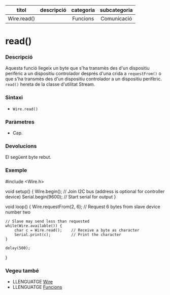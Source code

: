 
| títol | descripció   | categoria  | subcategoria        |
| :---: | :----------: | :--------: | :-----------------: |
| Wire.read() | | Funcions | Comunicació |

# read()

### Descripció

Aquesta funció llegeix un byte que s'ha transmès des d'un dispositiu perifèric a un dispositiu controlador després d'una crida a `requestFrom()` o que s'ha transmès des d'un dispositiu controlador a un dispositiu perifèric. `read()` hereta de la classe d'utilitat Stream.

### Sintaxi

* `Wire.read()`

### Paràmetres

* Cap.

### Devolucions

El següent byte rebut.

### Exemple

#include <Wire.h>

void setup() {
  Wire.begin();             // Join I2C bus (address is optional for controller device)
  Serial.begin(9600);       // Start serial for output
}

void loop() {
    Wire.requestFrom(2, 6);    // Request 6 bytes from slave device number two

    // Slave may send less than requested
    while(Wire.available()) {
        char c = Wire.read();    // Receive a byte as character
        Serial.print(c);         // Print the character
    }

    delay(500);
}

### Vegeu també

* LLENGUATGE [Wire](../wire.md)
* LLENGUATGE [Funcions](../../Funcions.md)
